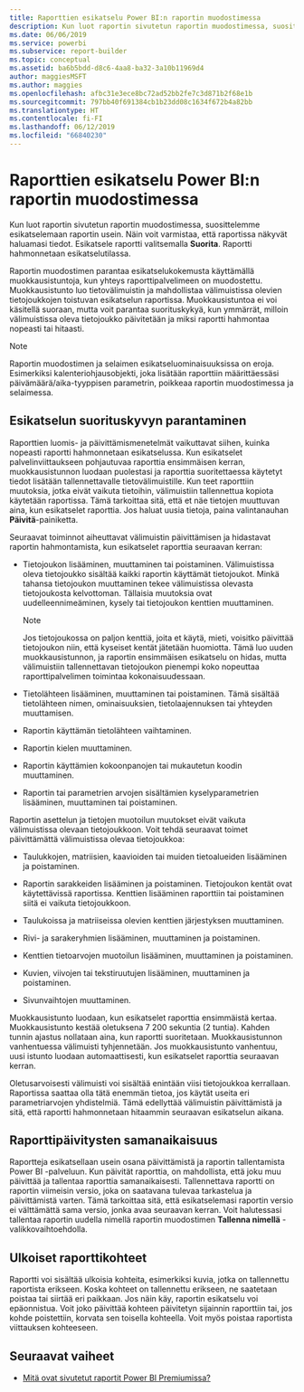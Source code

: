 ```yaml
---
title: Raporttien esikatselu Power BI:n raportin muodostimessa
description: Kun luot raportin sivutetun raportin muodostimessa, suosittelemme esikatselemaan raportin usein. Näin voit varmistaa, että raportissa näkyvät haluamasi tiedot.
ms.date: 06/06/2019
ms.service: powerbi
ms.subservice: report-builder
ms.topic: conceptual
ms.assetid: ba6b5bdd-d8c6-4aa8-ba32-3a10b11969d4
author: maggiesMSFT
ms.author: maggies
ms.openlocfilehash: afbc31e3ece8bc72ad52bb2fe7c3d871b2f68e1b
ms.sourcegitcommit: 797bb40f691384cb1b23dd08c1634f672b4a82bb
ms.translationtype: HT
ms.contentlocale: fi-FI
ms.lasthandoff: 06/12/2019
ms.locfileid: "66840230"
---
```

# <a name="previewing-reports-in-power-bi-report-builder"></a>Raporttien esikatselu Power BI:n raportin muodostimessa
  Kun luot raportin sivutetun raportin muodostimessa, suosittelemme esikatselemaan raportin usein. Näin voit varmistaa, että raportissa näkyvät haluamasi tiedot. Esikatsele raportti valitsemalla **Suorita**. Raportti hahmonnetaan esikatselutilassa.  
  
 Raportin muodostimen parantaa esikatselukokemusta käyttämällä muokkausistuntoja, kun yhteys raporttipalvelimeen on muodostettu. Muokkausistunto luo tietovälimuistin ja mahdollistaa välimuistissa olevien tietojoukkojen toistuvan esikatselun raportissa. Muokkausistuntoa ei voi käsitellä suoraan, mutta voit parantaa suorituskykyä, kun ymmärrät, milloin välimuistissa oleva tietojoukko päivitetään ja miksi raportti hahmontaa nopeasti tai hitaasti.  

  
> [!NOTE]  
> Raportin muodostimen ja selaimen esikatseluominaisuuksissa on eroja. Esimerkiksi kalenteriohjausobjekti, joka lisätään raporttiin määrittäessäsi päivämäärä/aika-tyyppisen parametrin, poikkeaa raportin muodostimessa ja selaimessa. 
  
## <a name="improving-preview-performance"></a>Esikatselun suorituskyvyn parantaminen  
 Raporttien luomis- ja päivittämismenetelmät vaikuttavat siihen, kuinka nopeasti raportti hahmonnetaan esikatselussa. Kun esikatselet palvelinviittaukseen pohjautuvaa raporttia ensimmäisen kerran, muokkausistunnon luodaan puolestasi ja raporttia suoritettaessa käytetyt tiedot lisätään tallennettavalle tietovälimuistille. Kun teet raporttiin muutoksia, jotka eivät vaikuta tietoihin, välimuistiin tallennettua kopiota käytetään raportissa. Tämä tarkoittaa sitä, että et näe tietojen muuttuvan aina, kun esikatselet raporttia. Jos haluat uusia tietoja, paina valintanauhan **Päivitä**-painiketta.  
  
 Seuraavat toiminnot aiheuttavat välimuistin päivittämisen ja hidastavat raportin hahmontamista, kun esikatselet raporttia seuraavan kerran:  
  
-   Tietojoukon lisääminen, muuttaminen tai poistaminen. Välimuistissa oleva tietojoukko sisältää kaikki raportin käyttämät tietojoukot. Minkä tahansa tietojoukon muuttaminen tekee välimuistissa olevasta tietojoukosta kelvottoman. Tällaisia muutoksia ovat uudelleennimeäminen, kysely tai tietojoukon kenttien muuttaminen.  
  
    > [!NOTE]  
    >  Jos tietojoukossa on paljon kenttiä, joita et käytä, mieti, voisitko päivittää tietojoukon niin, että kyseiset kentät jätetään huomiotta. Tämä luo uuden muokkausistunnon, ja raportin ensimmäisen esikatselu on hidas, mutta välimuistiin tallennettavan tietojoukon pienempi koko nopeuttaa raporttipalvelimen toimintaa kokonaisuudessaan.  
  
-   Tietolähteen lisääminen, muuttaminen tai poistaminen. Tämä sisältää tietolähteen nimen, ominaisuuksien, tietolaajennuksen tai yhteyden muuttamisen.  
  
-   Raportin käyttämän tietolähteen vaihtaminen.  
  
-   Raportin kielen muuttaminen.  
  
-   Raportin käyttämien kokoonpanojen tai mukautetun koodin muuttaminen.  
  
-   Raportin tai parametrien arvojen sisältämien kyselyparametrien lisääminen, muuttaminen tai poistaminen.  
  
 Raportin asettelun ja tietojen muotoilun muutokset eivät vaikuta välimuistissa olevaan tietojoukkoon. Voit tehdä seuraavat toimet päivittämättä välimuistissa olevaa tietojoukkoa:  
  
-   Taulukkojen, matriisien, kaavioiden tai muiden tietoalueiden lisääminen ja poistaminen.  
  
-   Raportin sarakkeiden lisääminen ja poistaminen. Tietojoukon kentät ovat käytettävissä raportissa. Kenttien lisääminen raporttiin tai poistaminen siitä ei vaikuta tietojoukkoon.  
  
-   Taulukoissa ja matriiseissa olevien kenttien järjestyksen muuttaminen.  
  
-   Rivi- ja sarakeryhmien lisääminen, muuttaminen ja poistaminen.  
  
-   Kenttien tietoarvojen muotoilun lisääminen, muuttaminen ja poistaminen.  
  
-   Kuvien, viivojen tai tekstiruutujen lisääminen, muuttaminen ja poistaminen.  
  
-   Sivunvaihtojen muuttaminen.  
  
Muokkausistunto luodaan, kun esikatselet raporttia ensimmäistä kertaa. Muokkausistunto kestää oletuksena 7 200 sekuntia (2 tuntia). Kahden tunnin ajastus nollataan aina, kun raportti suoritetaan. Muokkausistunnon vanhentuessa välimuisti tyhjennetään. Jos muokkausistunto vanhentuu, uusi istunto luodaan automaattisesti, kun esikatselet raporttia seuraavan kerran.
  
Oletusarvoisesti välimuisti voi sisältää enintään viisi tietojoukkoa kerrallaan. Raportissa saattaa olla tätä enemmän tietoa, jos käytät useita eri parametriarvojen yhdistelmiä. Tämä edellyttää välimuistin päivittämistä ja sitä, että raportti hahmonnetaan hitaammin seuraavan esikatselun aikana. 
  
## <a name="concurrency-of-report-updates"></a>Raporttipäivitysten samanaikaisuus  
Raportteja esikatsellaan usein osana päivittämistä ja raportin tallentamista Power BI -palveluun. Kun päivität raporttia, on mahdollista, että joku muu päivittää ja tallentaa raporttia samanaikaisesti. Tallennettava raportti on raportin viimeisin versio, joka on saatavana tulevaa tarkastelua ja päivittämistä varten. Tämä tarkoittaa sitä, että esikatselemasi raportin versio ei välttämättä sama versio, jonka avaa seuraavan kerran. Voit halutessasi tallentaa raportin uudella nimellä raportin muodostimen **Tallenna nimellä** -valikkovaihtoehdolla.  
  
## <a name="external-report-items"></a>Ulkoiset raporttikohteet  
 Raportti voi sisältää ulkoisia kohteita, esimerkiksi kuvia, jotka on tallennettu raportista erikseen. Koska kohteet on tallennettu erikseen, ne saatetaan poistaa tai siirtää eri paikkaan. Jos näin käy, raportin esikatselu voi epäonnistua. Voit joko päivittää kohteen päivitetyn sijainnin raporttiin tai, jos kohde poistettiin, korvata sen toisella kohteella. Voit myös poistaa raportista viittauksen kohteeseen.  
  
## <a name="next-steps"></a>Seuraavat vaiheet

- [Mitä ovat sivutetut raportit Power BI Premiumissa?](paginated-reports-report-builder-power-bi.md)
  
